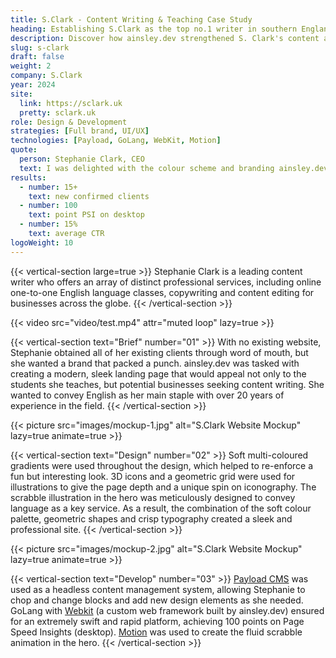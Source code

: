 ```yaml
---
title: S.Clark - Content Writing & Teaching Case Study
heading: Establishing S.Clark as the top no.1 writer in southern England
description: Discover how ainsley.dev strengthened S. Clark's content and writing teaching business, cementing her online presence and brand.
slug: s-clark
draft: false
weight: 2
company: S.Clark
year: 2024
site:
  link: https://sclark.uk
  pretty: sclark.uk
role: Design & Development
strategies: [Full brand, UI/UX]
technologies: [Payload, GoLang, WebKit, Motion]
quote:
  person: Stephanie Clark, CEO
  text: I was delighted with the colour scheme and branding ainsley.dev put together, especially the bespoke scrabble animation. I feel it ties my two language services together perfectly. ainsley.dev has really helped me get my small business off the ground.
results:
  - number: 15+
    text: new confirmed clients
  - number: 100
    text: point PSI on desktop
  - number: 15%
    text: average CTR
logoWeight: 10
---
```


<!-- Intro -->
{{< vertical-section large=true >}}
Stephanie Clark is a leading content writer who offers an array of distinct professional services, including online
one-to-one English language classes, copywriting and content editing for businesses across the globe.
{{< /vertical-section >}}

<!-- Reel -->
{{< video src="video/test.mp4" attr="muted loop" lazy=true >}}

<!-- Brief -->
{{< vertical-section text="Brief" number="01" >}}
With no existing website, Stephanie obtained all of her existing clients through word of mouth, but she wanted a brand
that packed a punch. ainsley.dev was tasked with creating a modern, sleek landing page that would appeal not only to the
students she teaches, but potential businesses seeking content writing. She wanted to convey English as her main staple
with over 20 years of experience in the field.
{{< /vertical-section >}}

<!-- Mockup -->
{{< picture src="images/mockup-1.jpg" alt="S.Clark Website Mockup" lazy=true animate=true >}}

<!-- Design -->
{{< vertical-section text="Design" number="02" >}}
Soft multi-coloured gradients were used throughout the design, which helped to re-enforce a fun but interesting look. 3D
icons and a geometric grid were used for illustrations to give the page depth and a unique spin on iconography. The
scrabble illustration in the hero was meticulously designed to convey language as a key service. As a result, the
combination of the soft colour palette, geometric shapes and crisp typography created a sleek and professional site.
{{< /vertical-section >}}

<!-- Mockup -->
{{< picture src="images/mockup-2.jpg" alt="S.Clark Website Mockup" lazy=true animate=true >}}

<!-- Development -->
{{< vertical-section text="Develop" number="03" >}}
[Payload CMS](https://payloadcms.com) was used as a headless content management system, allowing Stephanie to chop and
change blocks and add new design elements as she needed. GoLang with [Webkit](https://github.com/ainsleydev/webkit) (a
custom web framework built by ainsley.dev) ensured for an extremely swift and rapid platform, achieving 100 points on
Page Speed Insights (desktop). [Motion](https://motion.dev/) was used to create the fluid scrabble animation in the
hero.
{{< /vertical-section >}}
